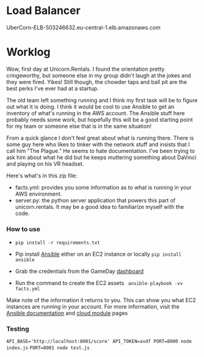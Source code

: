 # Load Balancer
UberCorn-ELB-503246632.eu-central-1.elb.amazonaws.com

# Worklog

Wow, first day at Unicorn.Rentals. I found the orientation pretty cringeworthy, but someone else in my group didn't laugh at the jokes and they were fired. Yikes! Still though, the chowder taps and ball pit are the best perks I've ever had at a startup.

The old team left something running and I think my first task will be to figure out what it is doing. I think it would be cool to use Ansible to get an inventory of what's running in the AWS account. The Ansible stuff here probably needs some work, but hopefully this will be a good starting point for my team or someone else that is in the same situation!

From a quick glance I don't feel great about what is running there. There is some guy here who likes to tinker with the network stuff and insists that I call him "The Plague." He seems to hate documentation. I've been trying to ask him about what he did but he keeps muttering something about DaVinci and playing on his VR headset.

Here's what's in this zip file:

- facts.yml: provides you some information as to what is running in your AWS environment.
- server.py: the python server application that powers this part of unicorn.rentals. It may be a good idea to familiarize myself with the code.

### How to use

- `pip install -r requirements.txt`

- Pip install [Ansible](http://docs.ansible.com/ansible/intro_installation.html) either on an EC2 instance or locally ```pip install ansible```


- Grab the credentials from the GameDay [dashboard](https://dashboard.cash4code.net/?tid=<YOUR_TEAMS_API_TOKEN)


- Run the command to create the EC2 assets ``` ansible-playbook -vv facts.yml```

Make note of the information it returns to you. This can show you what EC2 instances are running in your account.
For more information, visit the [Ansible documentation](http://docs.ansible.com/ansible/index.html) and [cloud module](http://docs.ansible.com/ansible/list_of_cloud_modules.html) pages

### Testing

`API_BASE='http://localhost:8001/score' API_TOKEN=asdf PORT=8000 node index.js`
`PORT=8001 node test.js`
